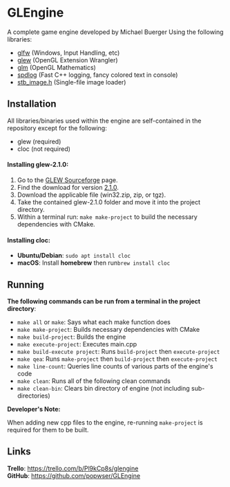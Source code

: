 # GLEngine
A complete game engine developed by Michael Buerger
Using the following libraries:
- [glfw](https://www.glfw.org) (Windows, Input Handling, etc)
- [glew](http://glew.sourceforge.net) (OpenGL Extension Wrangler)
- [glm](https://glm.g-truc.net/0.9.9/index.html) (OpenGL Mathematics)
- [spdlog](https://github.com/gabime/spdlog) (Fast C++ logging, fancy colored text in console)
- [stb_image.h](https://github.com/nothings/stb) (Single-file image loader)

## Installation
All libraries/binaries used within the engine are self-contained in the repository except for the following:
- glew (required)
- cloc (not required)

#### Installing glew-2.1.0:
1. Go to the [GLEW Sourceforge](http://glew.sourceforge.net/) page.
2. Find the download for version [2.1.0](https://sourceforge.net/projects/glew/files/glew/2.1.0/).
3. Download the applicable file (win32.zip, zip, or tgz).
4. Take the contained glew-2.1.0 folder and move it into the project directory.
5. Within a terminal run: ```make make-project``` to build the necessary dependencies with CMake.

#### Installing cloc:
- **Ubuntu/Debian**: ```sudo apt install cloc```
- **macOS**: Install **homebrew** then run```brew install cloc```


## Running
**The following commands can be run from a terminal in the project directory**:

- ```make all``` or ```make```: Says what each make function does
- ```make make-project```: Builds necessary dependencies with CMake
- ```make build-project```: Builds the engine
- ```make execute-project```: Executes main.cpp
- ```make build-execute project```: Runs ```build-project``` then ```execute-project```
- ```make qea```: Runs ```make-project``` then ```build-project``` then ```execute-project```
- ```make line-count```: Queries line counts of various parts of the engine's code
- ```make clean```: Runs all of the following clean commands
- ```make clean-bin```: Clears bin directory of engine (not including sub-directories)

**Developer's Note:**

When adding new cpp files to the engine, re-running ```make-project``` is required for them to be built.

## Links
**Trello**: <https://trello.com/b/Pl9kCp8s/glengine>  
**GitHub**: <https://github.com/popwser/GLEngine>
